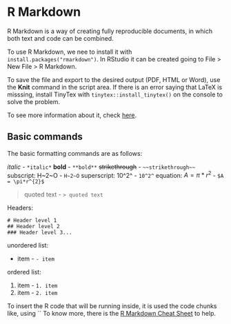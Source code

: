 # R Markdown

R Markdown is a way of creating fully reproducible documents, in which both text and code can be combined.

To use R Markdown, we nee to install it with `install.packages("rmarkdown")`. In RStudio it can be created going to File > New File > R Markdown.

To save the file and export to the desired output (PDF, HTML or Word), use the **Knit** command in the script area. If there is an error saying that LaTeX is misssing, install TinyTex with `tinytex::install_tinytex()` on the console to solve the problem.

To see more information about it, check [here](https://rmarkdown.rstudio.com/).

## Basic commands

The basic formatting commands are as follows:

*italic* - `*italic*`
**bold** - `**bold**`
~~strikethrough~~ - `~~strikethrough~~`
subscript: H~2~O - `H~2~O`
superscript: 10^2^ - `10^2^`
equation: $A = \pi*r^{2}$ - `$A = \pi*r^{2}$`
> quoted text - `> quoted text`

Headers:
```
# Header level 1
## Header level 2
### Header level 3...
```
unordered list: 
- item - `- item`

ordered list:
1. item - `1. item`
2. item - `2. item`

To insert the R code that will be running inside, it is used the code chunks like, using ``
To know more, there is the [R Markdown Cheat Sheet](https://rstudio.com/wp-content/uploads/2016/03/rmarkdown-cheatsheet-2.0.pdf) to help.
<!--stackedit_data:
eyJoaXN0b3J5IjpbNzM3OTIzOTM0LC0xMTg2MTYxMjgwLDIxMj
k0ODI1MTcsLTExNzg0MDQ0MzFdfQ==
-->